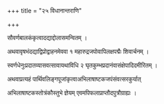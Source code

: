 +++
title = "२५ विधानान्तराणि"

+++

सौवर्णबालकंकृत्वादद्याद्दोलासमन्वितम् ।

अथवावृषभंदद्याद्विप्रोद्वाहनमेववा १ महारुद्रजपोवापिलक्षपद्मैः शिवार्चनम् ।

स्वर्णधेनुःप्रदातव्यासवत्सावायथाविधि २ घृतकुम्भप्रदानंवासंक्षेपादिदमीरितम् ।

अथवाप्रत्यहं पार्थिवलिङ्गपूजांकृत्वाअभिलाषाष्टकजपंसंवत्सरकुर्यात्

अभिलाषाष्टकस्तोत्रंकौस्तुभे ज्ञेयम् एवमपिफलाप्राप्तौदपुत्रौग्राह्यः ।
